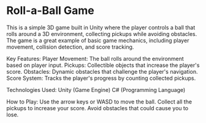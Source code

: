 ﻿# Roll-a-Ball Game 
This is a simple 3D game built in Unity where the player controls a ball that rolls around a 3D environment, collecting pickups while avoiding obstacles. The game is a great example of basic game mechanics, including player movement, collision detection, and score tracking.

Key Features:
Player Movement: The ball rolls around the environment based on player input.
Pickups: Collectible objects that increase the player's score.
Obstacles: Dynamic obstacles that challenge the player's navigation.
Score System: Tracks the player's progress by counting collected pickups.


Technologies Used:
Unity (Game Engine)
C# (Programming Language)


How to Play:
Use the arrow keys or WASD to move the ball.
Collect all the pickups to increase your score.
Avoid obstacles that could cause you to lose.

